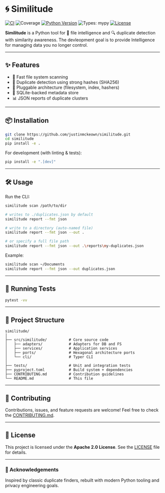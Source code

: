# 🌀 Similitude

[![CI](https://github.com/justinmckeown/similitude/actions/workflows/ci.yml/badge.svg)](https://github.com/justinmckeown/similitude/actions/workflows/ci.yml)
![Coverage](https://img.shields.io/badge/coverage-90%25-brightgreen)
[![Python Version](https://img.shields.io/badge/python-3.10%2B-blue)](https://www.python.org/downloads/)
![Types: mypy](https://img.shields.io/badge/types-mypy-informational)
[![License](https://img.shields.io/badge/license-Apache--2.0-green)](LICENSE)


**Similitude** is a Python tool for 📂 file intelligence and 🔍 duplicate detection with similarity awareness. The devleopment goal is to provide Intelligence for managing data you no longer control.

---

## ✨ Features

- 🚀 Fast file system scanning
- 🧩 Duplicate detection using strong hashes (SHA256)
- 🔎 Pluggable architecture (filesystem, index, hashers)
- 💾 SQLite-backed metadata store
- 📊 JSON reports of duplicate clusters

---

## 📦 Installation

```bash
git clone https://github.com/justinmckeown/similitude.git
cd similitude
pip install -e .
```

For development (with linting & tests):

```bash
pip install -e ".[dev]"
```

---

## 🛠️ Usage

Run the CLI:

```bash
similitude scan /path/to/dir

# writes to ./duplicates.json by default
similitude report --fmt json

# write to a directory (auto-named file)
similitude report --fmt json --out .

# or specify a full file path
similitude report --fmt json --out .\reports\my-duplicates.json

```

Example:

```bash
similitude scan ~/Documents
similitude report --fmt json --out duplicates.json
```

---

## 🧪 Running Tests

```bash
pytest -vv
```

---

## 📂 Project Structure

```
similitude/
│
├── src/similitude/          # Core source code
│   ├── adapters/            # Adapters for DB and FS
│   ├── services/            # Application services
│   ├── ports/               # Hexagonal architecture ports
│   └── cli/                 # Typer CLI
│
├── tests/                   # Unit and integration tests
├── pyproject.toml           # Build system + dependencies
├── CONTRIBUTING.md          # Contribution guidelines
└── README.md                # This file
```

---

## 🤝 Contributing

Contributions, issues, and feature requests are welcome!
Feel free to check the [CONTRIBUTING.md](CONTRIBUTING.md).

---

## 📜 License

This project is licensed under the **Apache 2.0 License**.
See the [LICENSE](LICENSE) file for details.

---

### 🙌 Acknowledgements
Inspired by classic duplicate finders, rebuilt with modern Python tooling and privacy engineering goals.

